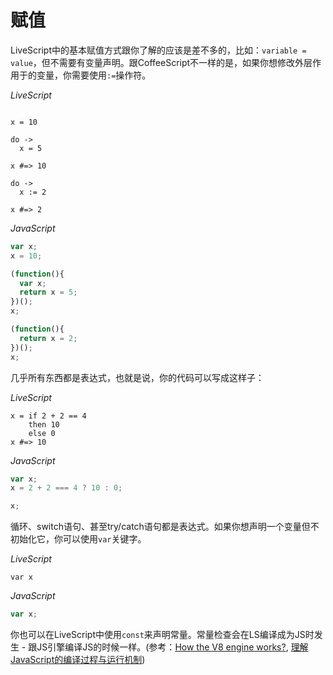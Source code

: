 # 赋值

LiveScript中的基本赋值方式跟你了解的应该是差不多的，比如：`variable = value`，但不需要有变量声明。跟CoffeeScript不一样的是，如果你想修改外层作用于的变量，你需要使用`:=`操作符。

*LiveScript*
```livescript

x = 10

do ->
  x = 5

x #=> 10

do -> 
  x := 2

x #=> 2
```

*JavaScript*

```js
var x;
x = 10;

(function(){
  var x;
  return x = 5;
})();
x;

(function(){
  return x = 2;
})();
x;
```

几乎所有东西都是表达式，也就是说，你的代码可以写成这样子：

*LiveScript*
```livescript
x = if 2 + 2 == 4
    then 10
    else 0
x #=> 10
```

*JavaScript*
```js
var x;
x = 2 + 2 === 4 ? 10 : 0;

x;
```

循环、switch语句、甚至try/catch语句都是表达式。如果你想声明一个变量但不初始化它，你可以使用`var`关键字。

*LiveScript*
```livescript
var x
```

*JavaScript*
```js
var x;
```

你也可以在LiveScript中使用`const`来声明常量。常量检查会在LS编译成为JS时发生 - 跟JS引擎编译JS的时候一样。(参考：[How the V8 engine works?](http://thibaultlaurens.github.io/javascript/2013/04/29/how-the-v8-engine-works/), [理解JavaScript的编译过程与运行机制](http://blog.csdn.net/celte/article/details/39412683))





